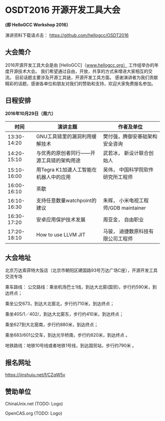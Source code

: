 # OSDT2016 开源开发工具大会
**(即 HelloGCC Workshop 2016）**

演讲资料下载请点击： https://github.com/hellogcc/OSDT2016

## 大会简介
2016开源开发工具大会是由 [HelloGCC]（www.hellogcc.org） 工作组举办的年度开源技术大会。
我们希望通过自由，开放，共享的方式来增进大家相互的交流。
目前话题主要涉及开源工具链，开源开发工具方面。
感谢演讲者为我们贡献精彩的话题，感谢各单位和朋友对我们的赞助和支持，欢迎大家免费报名参加。

## 日程安排
**2016年10月29日（周六）**

|时间|演讲主题|作者及单位|
|----|----|----|
|13:30-14:20|GNU工具链里的漏洞利用缓解技术|樊付强，腾御安基础架构安全咨询|
|14:20-15:10|与优秀的原创者同行——开源工具链的架构用途|武若冰， 新设计联合创始人|
|15:10-16:00|用Tegra K1加速人工智能在机器人中的应用|吴伟， 中国科学院软件研究所工程师|
|16:00-16:10|茶歇 	
|16:10-16:30|支持任意数量watchpoint的建议|朱辉， 小米电视工程师/GDB maintainer|
|16:30-17:20|安卓应用保护技术发展|周亚金， 自由职业|
|17:20-18:10|How to use LLVM JIT|马骏， 迪捷数原科技有限公司工程师|

## 大会地址
北京万达索菲特大饭店（北京市朝阳区建国路93号万达广场C座），开源开发工具交流专场

乘车路线：
公交路线：乘坐机场巴士1线，到达大北窑(国贸)，步行约590米，到达终点；

乘坐公交673，到达大北窑北，步行约710米，到达终点；

乘坐405/1／402/，到达大北窑东，步行约410米，到达终点；

乘坐627到大北窑南，步行约880米，到达终点；

乘坐683/601公交车，到达光华桥南，步行约820米，到达终点 。

地铁路线：地铁10号线或者地铁1号线，到达国贸站，步行约790米 。

## 报名网址

https://jinshuju.net/f/CZqW5v

## 赞助单位

ChinaUnix.net (TODO: Logo)

OpenCAS.org (TODO: Logo)

